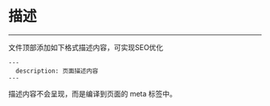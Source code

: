 # 描述

---

文件顶部添加如下格式描述内容，可实现SEO优化

```
---
  description: 页面描述内容
---
```
描述内容不会呈现，而是编译到页面的 meta 标签中。